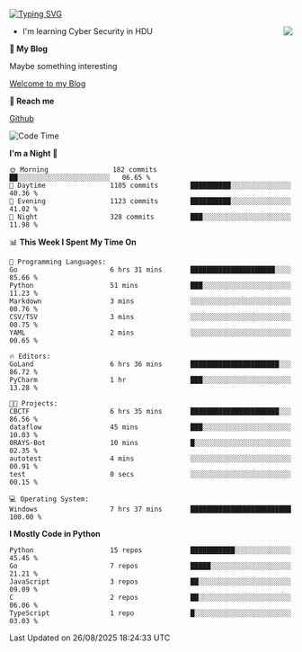 [![Typing SVG](https://readme-typing-svg.herokuapp.com?font=Fira+Code&pause=1000&random=false&width=450&height=60&lines=Hello+%F0%9F%91%8B%F0%9F%8F%BB;I'm+JBNRZ)](https://git.io/typing-svg)

<a href="#">
  <img align="right" src="https://github-readme-stats.vercel.app/api?username=JBNRZ&show_icons=true&bg_color=15,f2f7fd,E0EAFC" />
</a>

- I'm learning Cyber Security in HDU

 **🌱 My Blog**

Maybe something interesting

[Welcome to my Blog](https://jbnrz.com.cn/)

 **💬 Reach me** 

[Github](https://github.com/JBNRZ)


<!--START_SECTION:waka-->
![Code Time](http://img.shields.io/badge/Code%20Time-1%2C378%20hrs%2012%20mins-blue)

**I'm a Night 🦉** 

```text
🌞 Morning                182 commits         ██░░░░░░░░░░░░░░░░░░░░░░░   06.65 % 
🌆 Daytime                1105 commits        ██████████░░░░░░░░░░░░░░░   40.36 % 
🌃 Evening                1123 commits        ██████████░░░░░░░░░░░░░░░   41.02 % 
🌙 Night                  328 commits         ███░░░░░░░░░░░░░░░░░░░░░░   11.98 % 
```


📊 **This Week I Spent My Time On** 

```text
💬 Programming Languages: 
Go                       6 hrs 31 mins       █████████████████████░░░░   85.66 % 
Python                   51 mins             ███░░░░░░░░░░░░░░░░░░░░░░   11.23 % 
Markdown                 3 mins              ░░░░░░░░░░░░░░░░░░░░░░░░░   00.76 % 
CSV/TSV                  3 mins              ░░░░░░░░░░░░░░░░░░░░░░░░░   00.75 % 
YAML                     2 mins              ░░░░░░░░░░░░░░░░░░░░░░░░░   00.65 % 

🔥 Editors: 
GoLand                   6 hrs 36 mins       ██████████████████████░░░   86.72 % 
PyCharm                  1 hr                ███░░░░░░░░░░░░░░░░░░░░░░   13.28 % 

🐱‍💻 Projects: 
CBCTF                    6 hrs 35 mins       ██████████████████████░░░   86.56 % 
dataflow                 45 mins             ███░░░░░░░░░░░░░░░░░░░░░░   10.03 % 
0RAYS-Bot                10 mins             █░░░░░░░░░░░░░░░░░░░░░░░░   02.35 % 
autotest                 4 mins              ░░░░░░░░░░░░░░░░░░░░░░░░░   00.91 % 
test                     0 secs              ░░░░░░░░░░░░░░░░░░░░░░░░░   00.15 % 

💻 Operating System: 
Windows                  7 hrs 37 mins       █████████████████████████   100.00 % 
```

**I Mostly Code in Python** 

```text
Python                   15 repos            ███████████░░░░░░░░░░░░░░   45.45 % 
Go                       7 repos             █████░░░░░░░░░░░░░░░░░░░░   21.21 % 
JavaScript               3 repos             ██░░░░░░░░░░░░░░░░░░░░░░░   09.09 % 
C                        2 repos             ██░░░░░░░░░░░░░░░░░░░░░░░   06.06 % 
TypeScript               1 repo              █░░░░░░░░░░░░░░░░░░░░░░░░   03.03 % 
```




 Last Updated on 26/08/2025 18:24:33 UTC
<!--END_SECTION:waka-->
